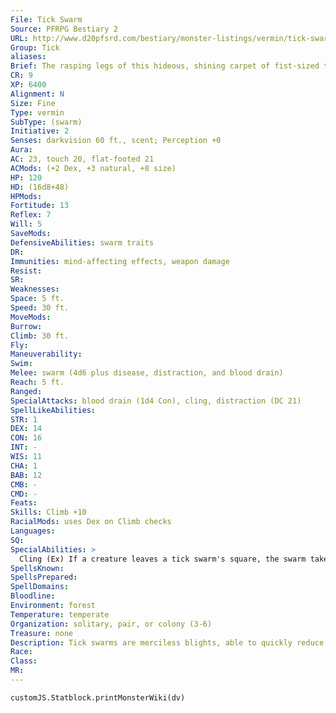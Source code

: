 ```yaml
---
File: Tick Swarm
Source: PFRPG Bestiary 2
URL: http://www.d20pfsrd.com/bestiary/monster-listings/vermin/tick-swarm
Group: Tick
aliases: 
Brief: The rasping legs of this hideous, shining carpet of fist-sized ticks rattle ominously as the swarm skitters forward.
CR: 9
XP: 6400
Alignment: N
Size: Fine
Type: vermin
SubType: (swarm)
Initiative: 2
Senses: darkvision 60 ft., scent; Perception +0
Aura: 
AC: 23, touch 20, flat-footed 21
ACMods: (+2 Dex, +3 natural, +8 size)
HP: 120
HD: (16d8+48)
HPMods: 
Fortitude: 13
Reflex: 7
Will: 5
SaveMods: 
DefensiveAbilities: swarm traits
DR: 
Immunities: mind-affecting effects, weapon damage
Resist: 
SR: 
Weaknesses: 
Space: 5 ft.
Speed: 30 ft.
MoveMods: 
Burrow: 
Climb: 30 ft.
Fly: 
Maneuverability: 
Swim: 
Melee: swarm (4d6 plus disease, distraction, and blood drain)
Reach: 5 ft.
Ranged: 
SpecialAttacks: blood drain (1d4 Con), cling, distraction (DC 21)
SpellLikeAbilities: 
STR: 1
DEX: 14
CON: 16
INT: -
WIS: 11
CHA: 1
BAB: 12
CMB: -
CMD: -
Feats: 
Skills: Climb +10
RacialMods: uses Dex on Climb checks
Languages: 
SQ: 
SpecialAbilities: >
  Cling (Ex) If a creature leaves a tick swarm's square, the swarm takes 1d6 points of damage to reflect the loss of its numbers as several ticks cling to the victim. A creature with ticks clinging to it takes swarm damage at the end of its turn each round. As a full round action, the creature can remove the ticks with a DC 20 Reflex save. At least 10 points of damage from any area effect destroys all clinging ticks. The save DC is Dexterity-based.  Disease (Ex) Bubonic Plague: Bite- injury; save Fort DC 21; onset 1 day; frequency 1/day; effect 1d4 Con damage, 1 Cha damage, fatigue; cure 2 consecutive saves. The DC is Con-based.
SpellsKnown: 
SpellsPrepared: 
SpellDomains: 
Bloodline: 
Environment: forest
Temperature: temperate
Organization: solitary, pair, or colony (3-6)
Treasure: none
Description: Tick swarms are merciless blights, able to quickly reduce the larger animal life of a region they infest to blood-drained, diseased husks.
Race: 
Class: 
MR: 
---
```

```dataviewjs
customJS.Statblock.printMonsterWiki(dv)
```
